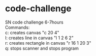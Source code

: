 # code-challenge
SN code challenge 6-7hours<br />
Commands:<br />
c: creates canvas "c 20 4"<br />
l: creates line in canvas "l 1 2 6 2"<br />
r: creates rectangle in canvas "r 16 1 20 3"<br />
q: stops scanner and stops program<br />
